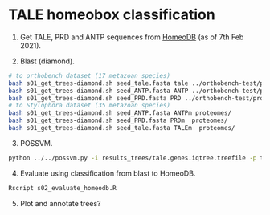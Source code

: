 # TALE homeobox classification

1. Get TALE, PRD and ANTP sequences from [HomeoDB](http://homeodb.zoo.ox.ac.uk/) (as of 7th Feb 2021).

2. Blast (diamond).

```bash
# to orthobench dataset (17 metazoan species)
bash s01_get_trees-diamond.sh seed_tale.fasta tale ../orthobench-test/proteomes/
bash s01_get_trees-diamond.sh seed_ANTP.fasta ANTP ../orthobench-test/proteomes/
bash s01_get_trees-diamond.sh seed_PRD.fasta PRD ../orthobench-test/proteomes/
# to Stylophora dataset (35 metazoan species)
bash s01_get_trees-diamond.sh seed_ANTP.fasta ANTPm proteomes/
bash s01_get_trees-diamond.sh seed_PRD.fasta PRDm  proteomes/
bash s01_get_trees-diamond.sh seed_tale.fasta TALEm  proteomes/
```

3. POSSVM.

```bash
python ../../possvm.py -i results_trees/tale.genes.iqtree.treefile -p tale.possom -outgroup outgroups.txt
```

4. Evaluate using classification from blast to HomeoDB.

```bash
Rscript s02_evaluate_homeodb.R
```

5. Plot and annotate trees?

